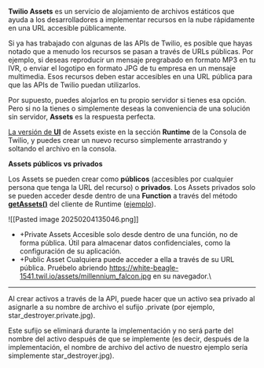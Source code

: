 
**Twilio Assets** es un servicio de alojamiento de archivos estáticos que ayuda a los desarrolladores a implementar recursos en la nube rápidamente en una URL accesible públicamente.

Si ya has trabajado con algunas de las APIs de Twilio, es posible que hayas notado que a menudo los recursos se pasan a través de URLs públicas. Por ejemplo, si deseas reproducir un mensaje pregrabado en formato MP3 en tu IVR, o enviar el logotipo en formato JPG de tu empresa en un mensaje multimedia. Esos recursos deben estar accesibles en una URL pública para que las APIs de Twilio puedan utilizarlos.

Por supuesto, puedes alojarlos en tu propio servidor si tienes esa opción. Pero si no la tienes o simplemente deseas la conveniencia de una solución sin servidor, **Assets** es la respuesta perfecta.

[La versión de **UI**](https://www.twilio.com/console/assets) de Assets existe en la sección **Runtime** de la Consola de Twilio, y puedes crear un nuevo recurso simplemente arrastrando y soltando el archivo en la consola.

**Assets públicos vs privados**

Los Assets se pueden crear como **públicos** (accesibles por cualquier persona que tenga la URL del recurso) o **privados**. Los Assets privados solo se pueden acceder desde dentro de una **Function** a través del método [**getAssets()**](https://www.twilio.com/docs/runtime/client) del cliente de Runtime ([ejemplo](https://www.twilio.com/docs/runtime/assets#private-assets)).

![[Pasted image 20250204135046.png]]

- +Private Assets 
	Accesible solo desde dentro de una función, no de forma pública. Útil para almacenar datos confidenciales, como la configuración de su aplicación.
- +Public Asset
		Cualquiera puede acceder a ella a través de su URL pública. Pruébelo abriendo https://white-beagle-1541.twil.io/assets/millennium_falcon.jpg en su navegador.\\
---

Al crear activos a través de la API, puede hacer que un activo sea privado al asignarle a su nombre de archivo el sufijo .private (por ejemplo, star_destroyer.private.jpg).

Este sufijo se eliminará durante la implementación y no será parte del nombre del activo después de que se implemente (es decir, después de la implementación, el nombre de archivo del activo de nuestro ejemplo sería simplemente star_destroyer.jpg).